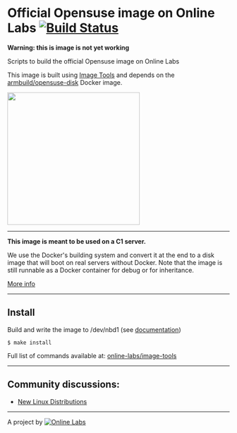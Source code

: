 Official Opensuse image on Online Labs [![Build Status](https://travis-ci.org/online-labs/image-opensuse.svg?branch=master)](https://travis-ci.org/online-labs/image-opensuse)
======================================

**Warning: this is image is not yet working**

Scripts to build the official Opensuse image on Online Labs

This image is built using [Image Tools](https://github.com/online-labs/image-tools) and depends on the [armbuild/opensuse-disk](https://registry.hub.docker.com/u/armbuild/opensuse-disk/) Docker image.

<img src="http://upload.wikimedia.org/wikipedia/en/9/98/OpenSUSE_official-logo-color.svg" width="300px" />

---

**This image is meant to be used on a C1 server.**

We use the Docker's building system and convert it at the end to a disk image that will boot on real servers without Docker. Note that the image is still runnable as a Docker container for debug or for inheritance.

[More info](https://github.com/online-labs/image-tools#docker-based-builder)

---

Install
-------

Build and write the image to /dev/nbd1 (see [documentation](https://doc.cloud.online.net/howto/create_image.html))

    $ make install

Full list of commands available at: [online-labs/image-tools](https://github.com/online-labs/image-tools/tree/master#commands)

---

Community discussions:
----------------------

- [New Linux Distributions](https://community.cloud.online.net/t/official-new-linux-distributions-debian-coreos-centos-fedora-arch-linux/229)

---

A project by [![Online Labs](https://raw.githubusercontent.com/online-labs/doc.cloud.online.net/master/www/documentation/docs_public/contents/images/logo_footer.png)](http://labs.online.net/)
